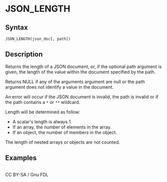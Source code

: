 
# JSON_LENGTH

## Syntax


```
JSON_LENGTH(json_doc[, path])
```

## Description


Returns the length of a JSON document, or, if the optional path argument is given, the length of the value within the document specified by the path.


Returns NULL if any of the arguments argument are null or the path argument does not identify a value in the document.


An error will occur if the JSON document is invalid, the path is invalid or if the path contains a `*` or `**` wildcard.


Length will be determined as follow:


* A scalar's length is always 1.
* If an array, the number of elements in the array.
* If an object, the number of members in the object.


The length of nested arrays or objects are not counted.


## Examples


```

```


CC BY-SA / Gnu FDL

